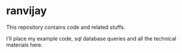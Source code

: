 # ranvijay
This repository contains code and related stuffs.

I'll place my example code, sql database queries and all the technical materials here.
